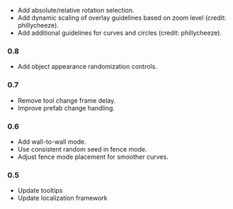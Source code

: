 - Add absolute/relative rotation selection.
- Add dynamic scaling of overlay guidelines based on zoom level (credit: phillycheeze).
- Add additional guidelines for curves and circles (credit: phillycheeze).

### 0.8
- Add object appearance randomization controls.

### 0.7
- Remove tool change frame delay.
- Improve prefab change handling.

### 0.6
- Add wall-to-wall mode.
- Use consistent random seed in fence mode.
- Adjust fence mode placement for smoother curves.

### 0.5
- Update tooltips
- Update localization framework